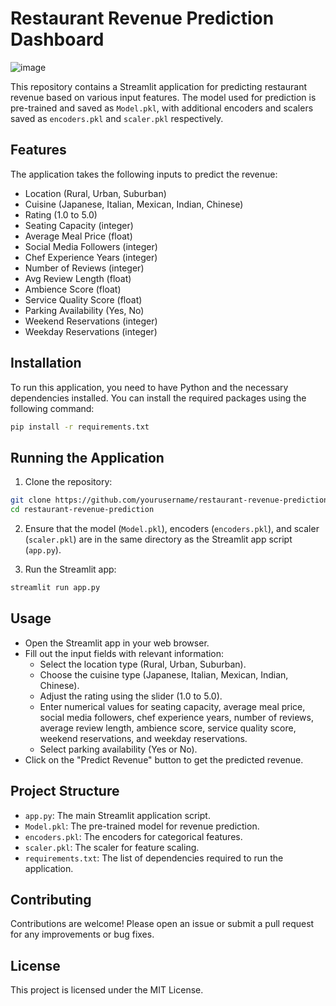
# Restaurant Revenue Prediction Dashboard

![image](https://github.com/RahulHans31/Restaurant_revenue_prediction/assets/94359468/3ea2631d-d393-4bae-8b31-977eb5a74f8c)


This repository contains a Streamlit application for predicting restaurant revenue based on various input features. The model used for prediction is pre-trained and saved as `Model.pkl`, with additional encoders and scalers saved as `encoders.pkl` and `scaler.pkl` respectively.

## Features

The application takes the following inputs to predict the revenue:

- Location (Rural, Urban, Suburban)
- Cuisine (Japanese, Italian, Mexican, Indian, Chinese)
- Rating (1.0 to 5.0)
- Seating Capacity (integer)
- Average Meal Price (float)
- Social Media Followers (integer)
- Chef Experience Years (integer)
- Number of Reviews (integer)
- Avg Review Length (float)
- Ambience Score (float)
- Service Quality Score (float)
- Parking Availability (Yes, No)
- Weekend Reservations (integer)
- Weekday Reservations (integer)

## Installation

To run this application, you need to have Python and the necessary dependencies installed. You can install the required packages using the following command:

```bash
pip install -r requirements.txt
```

## Running the Application

1. Clone the repository:

```bash
git clone https://github.com/yourusername/restaurant-revenue-prediction.git
cd restaurant-revenue-prediction
```

2. Ensure that the model (`Model.pkl`), encoders (`encoders.pkl`), and scaler (`scaler.pkl`) are in the same directory as the Streamlit app script (`app.py`).

3. Run the Streamlit app:

```bash
streamlit run app.py
```

## Usage

- Open the Streamlit app in your web browser.
- Fill out the input fields with relevant information:
  - Select the location type (Rural, Urban, Suburban).
  - Choose the cuisine type (Japanese, Italian, Mexican, Indian, Chinese).
  - Adjust the rating using the slider (1.0 to 5.0).
  - Enter numerical values for seating capacity, average meal price, social media followers, chef experience years, number of reviews, average review length, ambience score, service quality score, weekend reservations, and weekday reservations.
  - Select parking availability (Yes or No).
- Click on the "Predict Revenue" button to get the predicted revenue.

## Project Structure

- `app.py`: The main Streamlit application script.
- `Model.pkl`: The pre-trained model for revenue prediction.
- `encoders.pkl`: The encoders for categorical features.
- `scaler.pkl`: The scaler for feature scaling.
- `requirements.txt`: The list of dependencies required to run the application.

## Contributing

Contributions are welcome! Please open an issue or submit a pull request for any improvements or bug fixes.

## License

This project is licensed under the MIT License.

